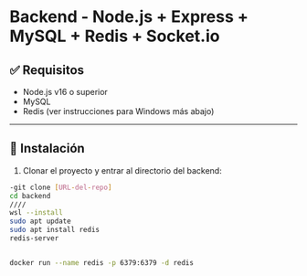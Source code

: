 # Backend - Node.js + Express + MySQL + Redis + Socket.io

## ✅ Requisitos

- Node.js v16 o superior
- MySQL
- Redis (ver instrucciones para Windows más abajo)

---

## 🔧 Instalación

1. Clonar el proyecto y entrar al directorio del backend:

```bash
-git clone [URL-del-repo]
cd backend
////
wsl --install
sudo apt update
sudo apt install redis
redis-server


docker run --name redis -p 6379:6379 -d redis
